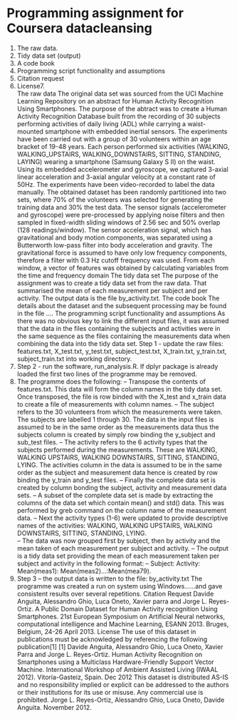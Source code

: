 # Programming assignment for Coursera datacleansing
1.	The raw data.
2.	Tidy data set (output)
3.	A code book
4.	Programming script functionality and assumptions
5.	Citation request
6.	License7.	
The raw data
The original data set was sourced from the UCI Machine Learning Repository on an abstract for Human Activity Recognition Using Smartphones.  The purpose of the abtract was to create a Human Activity Recognition Database built from the recording of 30 subjects performing activities of daily living (ADL) while carrying a waist-mounted smartphone with embedded inertial sensors.
The experiments have been carried out with a group of 30 volunteers within an age bracket of 19-48 years. Each person performed six activities (WALKING, WALKING_UPSTAIRS, WALKING_DOWNSTAIRS, SITTING, STANDING, LAYING) wearing a smartphone (Samsung Galaxy S II) on the waist. Using its embedded accelerometer and gyroscope, we captured 3-axial linear acceleration and 3-axial angular velocity at a constant rate of 50Hz. The experiments have been video-recorded to label the data manually. The obtained dataset has been randomly partitioned into two sets, where 70% of the volunteers was selected for generating the training data and 30% the test data. 
The sensor signals (accelerometer and gyroscope) were pre-processed by applying noise filters and then sampled in fixed-width sliding windows of 2.56 sec and 50% overlap (128 readings/window). The sensor acceleration signal, which has gravitational and body motion components, was separated using a Butterworth low-pass filter into body acceleration and gravity. The gravitational force is assumed to have only low frequency components, therefore a filter with 0.3 Hz cutoff frequency was used. From each window, a vector of features was obtained by calculating variables from the time and frequency domain
The tidy data set
The purpose of the assignment was to create a tidy data set from the raw data. That summarised the mean of each measurement per subject and per activity.
The output data is the file by_activity.txt.
The code book
The details about the dataset and the subsequent processing may be found in the file ….
The programming script functionality and assumptions
As there was no obvious key to link the different input files, it was assumed that the data in the files containing the subjects and activities were in the same sequence as the files containing the measurements data when combining the data into the tidy data set.
Step 1 - update the raw files: features.txt, X_test.txt, y_test.txt, subject_test.txt, X_train.txt, y_train.txt, subject_train.txt into working directory. 
1.	Step 2 - run the software, run_analysis.R.  If dplyr package is already loaded the first two lines of the programme may be removed.
2.	The programme does the following:
–	Transpose the contents of features.txt.  This data will form the column names in the tidy data set.  Once transposed, the file is row binded with the X_test and  x_train data to create a file of measurements with column names.
–	The subject refers to the 30 volunteers from which the measurements were taken.   The subjects are labelled 1 through 30.   The data in the input files is assumed to be in the same order as the measurements data thus the subjects column is created by simply row binding the y_subject and sub_test files.
–	The activity refers to the 6 activity types that the subjects performed during the measurements.  These are WALKING, WALKING UPSTAIRS, WALKING DOWNSTAIRS,   SITTING, STANDING, LYING.  The activities column in the data is assumed to be in the same order as the subject and measurement data hence is created by row binding the y_train and y_test files.
–	Finally the complete data set is created by column bonding the subject, activity and measurement data sets.
–	A subset of the complete data set is made by extracting the columns of the data set which contain mean() and std() data.  This was performed by greb command on the column name of the measurement data.
–	Next the activity types (1-6) were updated to provide descriptive names of the activities: WALKING, WALKING UPSTAIRS, WALKING DOWNSTAIRS,   SITTING, STANDING, LYING.  
–	The data was now grouped first by subject, then by activity and the mean taken of each measurement per subject and activity.
–	The output is a tidy data set providing the mean of each measurement taken per subject and activity in the following format:
–	Subject: Activity: Mean(meas1): Mean(meas2)…:Mean(mea79).
3.	Step 3 – the output data is written to the file: by_activity.txt
The programme was created a run on system using Windows……and gave consistent results over several repetitions.
Citation Request
Davide Anguita, Alessandro Ghio, Luca Oneto, Xavier parra and Jorge L. Reyes-Ortiz. A Public Domain Dataset for Human Activity recognition Using Smartphones. 21st European Symposium on Artificial Neural networks, computational intelligence and Machine Learning, ESANN 2013. Bruges, Belgium, 24-26 April 2013.
License
The use of this dataset in publications must be acknowledged by referencing the following publication[1] 
[1] Davide Anguita, Alessandro Ghio, Luca Oneto, Xavier Parra and Jorge L. Reyes-Ortiz. Human Activity Recognition on Smartphones using a Multiclass Hardware-Friendly Support Vector Machine. International Workshop of Ambient Assisted Living (IWAAL 2012). Vitoria-Gasteiz, Spain. Dec 2012
This dataset is distributed AS-IS and no responsibility implied or explicit can be addressed to the authors or their institutions for its use or misuse. Any commercial use is prohibited.
Jorge L. Reyes-Ortiz, Alessandro Ghio, Luca Oneto, Davide Anguita. November 2012.
